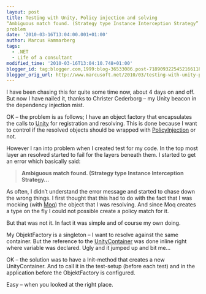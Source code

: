 ```yaml
---
layout: post
title: Testing with Unity, Policy injection and solving
“Ambiguous match found. (Strategy type Instance Interception Strategy”
problem
date: '2010-03-16T13:04:00.001+01:00'
author: Marcus Hammarberg
tags:
  - .NET
  - Life of a consultant
modified_time: '2010-03-16T13:04:10.748+01:00'
blogger_id: tag:blogger.com,1999:blog-36533086.post-7189093225452166118
blogger_orig_url: http://www.marcusoft.net/2010/03/testing-with-unity-policy-injection-and.html
---
```



I have been chasing this for quite some time now, about 4 days on and
off. But now I have nailed it, thanks to Christer Cederborg – my Unity
beacon in the dependency injection mist.

OK – the problem is as follows; I have an object factory that
encapsulates the calls to
<a href="http://www.codeplex.com/unity" target="_blank">Unity</a> for
registration and resolving. This is done because I want to control if
the resolved objects should be wrapped with
<a href="http://msdn.microsoft.com/en-us/library/cc309507.aspx"
target="_blank">PolicyInjection</a> or not.

However I ran into problem when I created test for my code. In the top
most layer an resolved started to fail for the layers beneath them. I
started to get an error which basically said:

> **Ambiguous match found. (Strategy type Instance Interception
> Strategy…**

As often, I didn’t understand the error message and started to chase
down the wrong things. I first thought that this had to do with the fact
that I was mocking (with
<a href="http://code.google.com/p/moq/" target="_blank">Moq</a>) the
object that I was resolving. And since Moq creates a type on the fly I
could not possible create a policy match for it.

But that was not it. In fact it was simple and of course my own doing.

My ObjektFactory is a singleton – I want to resolve against the same
container. But the reference to the
<a href="http://msdn.microsoft.com/en-us/library/cc440947.aspx"
target="_blank">UnityContainer</a> was done inline right where variable
was declared. Ugly and it jumped up and bit me…

OK – the solution was to have a Init-method that creates a new
UnityContainer. And to call it in the test-setup (before each test) and
in the application before the ObjektFactory is configured.

Easy – when you looked at the right place.
